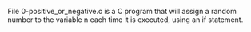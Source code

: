 File 0-positive_or_negative.c is a C program that will assign a random number to the variable n each time it is executed, using an if statement.
